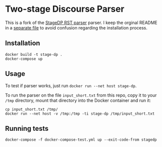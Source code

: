 # Two-stage Discourse Parser

This is a fork of the [StageDP RST parser](https://github.com/yizhongw/StageDP) parser.
I keep the orginal README in a [separate file](README_ORIGINAL.md) to avoid
confusion regarding the installation process.


## Installation

```
docker build -t stage-dp .
docker-compose up
```

## Usage

To test if parser works, just run ``docker run --net host stage-dp``.

To run the parser on the file ``input_short.txt`` from this repo,
copy it to your `/tmp` directory, mount that directory into the
Docker container and run it:

```
cp input_short.txt /tmp/
docker run --net host -v /tmp:/tmp -ti stage-dp /tmp/input_short.txt
```

## Running tests

```
docker-compose -f docker-compose-test.yml up --exit-code-from stagedp
```
